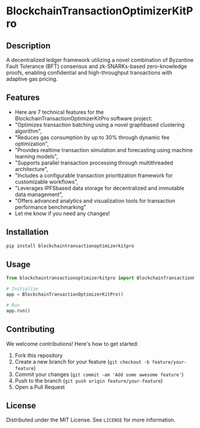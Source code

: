 # BlockchainTransactionOptimizerKitPro

## Description

A decentralized ledger framework utilizing a novel combination of Byzantine Fault Tolerance (BFT) consensus and zk-SNARKs-based zero-knowledge proofs, enabling confidential and high-throughput transactions with adaptive gas pricing.

## Features

- Here are 7 technical features for the BlockchainTransactionOptimizerKitPro software project:
- "Optimizes transaction batching using a novel graphbased clustering algorithm",
- "Reduces gas consumption by up to 30% through dynamic fee optimization",
- "Provides realtime transaction simulation and forecasting using machine learning models",
- "Supports parallel transaction processing through multithreaded architecture",
- "Includes a configurable transaction prioritization framework for customizable workflows",
- "Leverages IPFSbased data storage for decentralized and immutable data management",
- "Offers advanced analytics and visualization tools for transaction performance benchmarking"
- Let me know if you need any changes!
## Installation

```bash
pip install blockchaintransactionoptimizerkitpro
```

## Usage

```python
from blockchaintransactionoptimizerkitpro import BlockchainTransactionOptimizerKitPro

# Initialize
app = BlockchainTransactionOptimizerKitPro()

# Run
app.run()
```

## Contributing

We welcome contributions! Here's how to get started:

1. Fork this repository
2. Create a new branch for your feature (`git checkout -b feature/your-feature`)
3. Commit your changes (`git commit -am 'Add some awesome feature'`)
4. Push to the branch (`git push origin feature/your-feature`)
5. Open a Pull Request

## License

Distributed under the MIT License. See `LICENSE` for more information.
